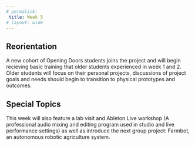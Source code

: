 ```yaml
---
# permalink: 
 title: Week 5
# layout: wide
---
```


## Reorientation
A new cohort of Opening Doors students joins the project and will begin recieving basic training that older students experienced in week 1 and 2.
Older students will focus on their personal projects, discussions of project goals and needs should begin to transition to physical prototypes and outcomes.

## Special Topics
This week will also feature a lab visit and Ableton Live workshop (A professional audio mixing and editing program used in studio and live performance settings) as well as introduce the next group project: Farmbot, an autonomous robotic agriculture system.

